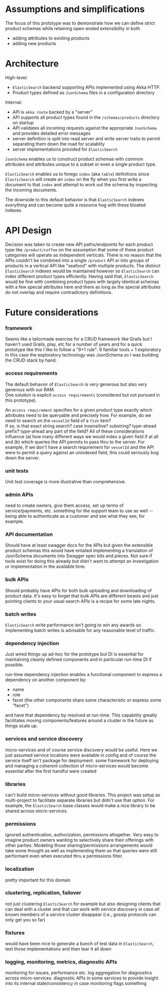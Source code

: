 # Assumptions and simplifications

The focus of this prototype was to demonstrate how we can define strict
product schemas while retaining open-ended extensibility in both
* adding attributes to existing products
* adding new products 

# Architecture

High-level:  
* `ElasticSearch` backend supporting APIs implemented using Akka HTTP.  
* Product types defined as `JsonSchema` files in a configuration directory

Internal:
* API is `akka route` backed by a "server"
* API supports all product types found in the `/schemas/products` directory on startup
* API validates all incoming requests against the appropriate `JsonSchema` and provides detailed error messages
* server definition is split into read server and write server traits to permit separating them down the road for scalablity
* server implementations provided for `ElasticSearch` 

`JsonSchema` enables us to construct product schemas with common attributes and
attributes unique to a subset or even a single product type.

`ElasticSearch` enables us to forego `index` (aka `table`) definitions since `ElasticSearch`
will create an `index` on the fly when you first write a document to that `index` and
attempt to work out the schema by inspecting the incoming documents.

The downside to this default behavior is that `ElasticSearch` indexes _everything_ and
can become quite a resource hog with these bloated indexes.

# API Design

Decision was taken to create new API paths/endpoints for each product type like `/product/coffee` on
the assumption that some of these product categories will operate as independent verticals.  There is
no reason that the APIs couldn't be combined into a single `/product` API or into groups of
products in a vertical API like "seafood" with multiple products.  The distinct `ElasticSearch` indexes
would be maintained however so `ElasticSearch` can index different product types efficiently.  Having said that,
`ElasticSearch` would be fine with combining product types with largely identical schemas with a few special attributes
here and there as long as the special attributes do not overlap and require contradictory definitions.

# Future considerations

### framework

Seems like a tailormade exercise for a CRUD framework like Grails but I haven't used Grails, play, etc for a
number of years and for a quick prototype like this I like to follow a "9+1 rule": 9 familiar tools + 1 exploratory
In this case the exploratory technology was JsonSchema so I was building the CRUD stack by hand.
 
### access requirements

The default behavior of `ElasticSearch` is very generous but also very generous with our RAM.  
One solution is explicit `access requirements` (considered but not pursued in this prototype).

An `access requirement` specifies for a given product type exactly which attributes need to be queryable 
and precisely how.  For example, do we need to search on the `vesselId` field of a `fish` item?  
If so, is that exact string search? case insensitive?  substring?  type-ahead prefix?  type-ahead any 
part of the field?  All of these considerations influence (a) how many different ways we would index a given 
field if at all and (b) which queries the API permits to pass thru to the server.   For example, if we don't 
have a search requirement for `vesselId` and the API were to permit a query against an unindexed field, this 
could seriously bog down the server.

### unit tests

Unit test coverage is more illustrative than comprehensive.

### admin APIs

need to create owners, give them access, set up terms of service/payments, etc.  something for the support 
team to use as well -- being able to authenticate as a customer and see what they see, for example.

### API documentation

Should have at least swagger docs for the APIs but given the extensible product schemas this
would have entailed implementing a translation of JsonSchema documents into Swagger spec
bits and pieces.  Not sure if tools exist for doing this already but didn't want to attempt
an investigation or implementation in the available time.

### bulk APIs

Should probably have APIs for both bulk uploading and downloading of product data.  It's easy to forget that
bulk APIs are different beasts and just pointing clients to your usual search APIs is a recipe for some late
nights.

### batch writes

`ElasticSearch` write performance isn't going to win any awards so implementing batch writes is advisable
for any reasonable level of traffic.

### dependency injection

Just wired things up ad-hoc for the prototype but DI is essential for maintaining cleanly defined components
and in particular run-time DI if possible.

run-time dependency injection enables a functional component to express a dependency on another component by:
* name
* role
* facet (the other components share some characteristic or express some "facet")

and have that dependency by resolved at run-time.  This capability greatly facilitates moving
 components/features around a cluster in the future as things scale up.

### services and service discovery

micro-services and of course service discovery would be useful.  Here we just assumed service locations were
available in config and of course the service itself isn't package for deployment.  some framework for deploying and managing a coherent collection of micro-services would
become essential after the first handful were created

### libraries

can't build micro-services without good libraries.  This project was setup as multi-project to facilitate separate
libraries but didn't use that option.  For example, the `ElasticSearch` base classes would make a nice library to 
be shared across micro-services.

### permissions

ignored authentication, authorization, permissions altogether.  Very easy to imagine product owners wanting to 
selectively share their offerings with other parties.  Modeling those sharing/permissions arrangements would take
some thought as well as implementing them so that queries were still performant even when executed thru a 
permissions filter.

### localization

pretty important for this domain

### clustering, replication, failover

not just clustering `ElasticSearch` for example but also designing clients that can deal with a cluster and
that can work with service discovery in case _all_ known members of a service cluster disappear (i.e., gossip
protocols can only get you so far)

### fixtures

would have been nice to generate a bunch of test data in `ElasticSearch`, test those implementations and then
tear it all down

### logging, monitoring, metrics, diagnostic APIs

monitoring for issues, performance etc.  log aggregation for diagnostics across micro-services.  diagnostic
APIs in some services to provide insight into its internal state/consistency in case monitoring flags something




